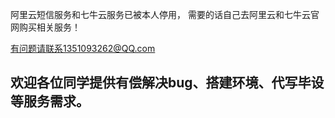 阿里云短信服务和七牛云服务已被本人停用，
需要的话自己去阿里云和七牛云官网购买相关服务！


有问题请联系1351093262@QQ.com

## 欢迎各位同学提供有偿解决bug、搭建环境、代写毕设等服务需求。
